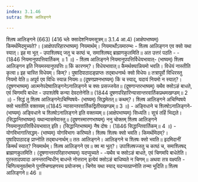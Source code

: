 ```yaml
---
index: 3.1.46
sutra: श्लिष आलिङ्गने

---
```

श्लिष आलिङ्गने (663) (416 च्लेः क्सादेशनियमसूत्रम्॥ 3.1.4 आ.4) (आक्षेपभाष्यम्) किमर्थमिदमुच्यते?। (आक्षेपपरिहारभाष्यम्) नियमार्थम्। नियमार्थोऽयमारम्भः  -  श्लिष आलिङ्गन एव क्सो यथा स्यात्। इह मा भूत्  -  उपाश्लिषद् जतु च काष्ठं च, समाश्लिषद् ब्राह्मणकुलमिति॥ अत उत्तरं पठति  -  - (1846 नियमानुपपत्तिवार्तिकम् ॥ 1 ॥) - श्लिष आलिङ्गने नियमानुपपत्तिर्विधेयभावात्- (भाष्यम्) श्लिष आलिङ्गन इति नियमस्यानुपपत्तिः॥ किं कारणम्?। विधेयभावात्॥ कैमर्थक्यान्नियमो भवति। विधेयं नास्तीति कृत्वा॥ इह चास्ति विधेयम्। किम्?। पुषादिपाठादङ्प्राप्तः तद्बाधनार्थः क्सो विधेयः॥ तत्रापूर्वो विधिरस्तु नियमो वेति॥ अपूर्व एव विधिः स्यान्न नियमः॥ (दूषणप्रश्नभाष्यम्) किं च स्याद्, यदायं नियमो न स्यात्?। (दूषणभाष्यम्) आत्मनेपदेष्वालिङ्गनेऽनालिङ्गने च क्सः प्रसज्जयेत॥ (दूषणान्तरभाष्यम्) यथैव क्सोऽङं बाधते, एवं चिणमपि बाधेत  -  उपाश्लेषि कन्या देवदत्तेनेति॥ (1844 दूषणपरिहारिन्यासान्तरवार्तिकप्रथमखण्डम्॥ 2 ॥) - सिद्धं तु श्लिष आलिङ्गनेऽचिण्विषये- (भाष्यम्) सिद्धमेतत्॥ कथम्?। श्लिष आलिङ्गने अचिण्विषये क्सो भवतीति वक्तव्यम्॥(1845 न्यासान्तरवार्तिकद्वितीयखण्डम्॥ 3 ॥) - अङि्वधाने च श्लिषोऽनालिङ्गने- (भाष्यम्) अङि्वधाने च श्लिषोऽनालिङ्गने इति वक्तव्यम्॥ (आक्षेपभाष्यम्) सिध्यति। सूत्रं तर्हि भिद्यते। (सिद्धान्तिभाष्यम्) यथान्यासमेवास्तु॥ (दूषणस्मारणभाष्यम्) ननु चोक्तम् श्लिष आलिङ्गने नियमानुपपत्तिर्विधेयभावात् इति। (सिद्धान्तिभाष्यम्) नैष दोषः। (1846 सिद्धान्तिवार्तिकम्॥ 4 ॥) - योगविभागात्सिद्धम्- (भाष्यम्) योगविभागः करिष्यते। श्लिषः श्लिषः क्सो भवति। किमर्थमिदम्?। पुषादिपाठादङ् प्राप्नोति तद्बाधनार्थम्॥ ततः आलिङ्गने। आलिङ्गने च श्लिषः क्सो भवति॥ इदमिदानीं किमर्थं स्यात्? नियमार्थम्। श्लिष आलिङ्गने एव॥ क्व मा भूत्?। उपाश्लिषज्जतु च काष्ठं च, समाश्लिषद् ब्राह्मणकुलमिति। (दूषणान्तरपरिहारभाष्यम्) यदप्युच्यते  -  -यथैव च क्सोऽङं बाधते, एवं चिणमपि बाधेतेति। पुरस्तादपवादा अनन्तरान्विधीन् बाधन्ते नोत्तरान् इत्येवं क्सोऽङं बाधिष्यते न चिणम्॥ अथवा तत्र वक्ष्यति  -  चिणित्यनुवर्तमाने पुनश्चिण्ग्रहणस्य प्रयोजनम्। चिणेव यथा स्याद् यदन्यत्प्राप्नोति तन्मा भूदिति॥ श्लिष आलिङ्गने॥ 46 ॥